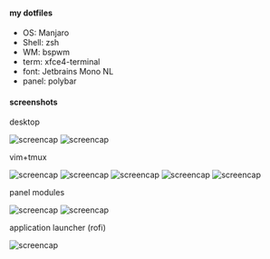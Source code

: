 #### my dotfiles

* OS: Manjaro
* Shell: zsh
* WM: bspwm
* term: xfce4-terminal
* font: Jetbrains Mono NL
* panel: polybar

#### screenshots

desktop

![screencap](https://imgur.com/VPVV0jN.png)
![screencap](https://imgur.com/ipcecQk.png)

vim+tmux

![screencap](https://imgur.com/9p8lUnF.png)
![screencap](https://imgur.com/a6RKxSK.png)
![screencap](https://imgur.com/NkSrVhA.png)
![screencap](https://imgur.com/rjD1Yvk.png)
![screencap](https://imgur.com/eoCaxvk.png)

panel modules

![screencap](https://imgur.com/vYaysI8.png)
![screencap](https://imgur.com/LwYF7Wg.png)

application launcher (rofi)

![screencap](https://imgur.com/KdVJhgP.png)
